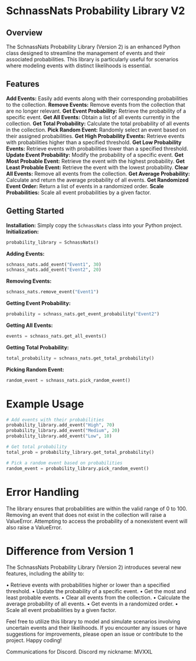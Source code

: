 # SchnassNats Probability Library V2

## Overview
The SchnassNats Probability Library (Version 2) is an enhanced Python class designed to streamline the management of events and their associated probabilities. This library is particularly useful for scenarios where modeling events with distinct likelihoods is essential.

## Features
**Add Events:** Easily add events along with their corresponding probabilities to the collection.
**Remove Events:** Remove events from the collection that are no longer relevant.
**Get Event Probability:** Retrieve the probability of a specific event.
**Get All Events:** Obtain a list of all events currently in the collection.
**Get Total Probability:** Calculate the total probability of all events in the collection.
**Pick Random Event:** Randomly select an event based on their assigned probabilities.
**Get High Probability Events:** Retrieve events with probabilities higher than a specified threshold.
**Get Low Probability Events:** Retrieve events with probabilities lower than a specified threshold.
**Update Event Probability:** Modify the probability of a specific event.
**Get Most Probable Event:** Retrieve the event with the highest probability.
**Get Least Probable Event:** Retrieve the event with the lowest probability.
**Clear All Events:** Remove all events from the collection.
**Get Average Probability:** Calculate and return the average probability of all events.
**Get Randomized Event Order:** Return a list of events in a randomized order.
**Scale Probabilities:** Scale all event probabilities by a given factor.


## Getting Started
**Installation:** Simply copy the `SchnassNats` class into your Python project.
**Initialization:**
```py
probability_library = SchnassNats()
```
**Adding Events:**
```py
schnass_nats.add_event("Event1", 30)
schnass_nats.add_event("Event2", 20)
```
**Removing Events:**
```py
schnass_nats.remove_event("Event1")
```
**Getting Event Probability:**
```py
probability = schnass_nats.get_event_probability("Event2")
```
**Getting All Events:**
```py
events = schnass_nats.get_all_events()
```
**Getting Total Probability:**
```py
total_probability = schnass_nats.get_total_probability()
```
**Picking Random Event:**
```py
random_event = schnass_nats.pick_random_event()
```
# Example Usage
```py
# Add events with their probabilities
probability_library.add_event("High", 70)
probability_library.add_event("Medium", 20)
probability_library.add_event("Low", 10)

# Get total probability
total_prob = probability_library.get_total_probability()

# Pick a random event based on probabilities
random_event = probability_library.pick_random_event()
```
# Error Handling
The library ensures that probabilities are within the valid range of 0 to 100. Removing an event that does not exist in the collection will raise a ValueError. Attempting to access the probability of a nonexistent event will also raise a ValueError.

# Difference from Version 1
The SchnassNats Probability Library (Version 2) introduces several new features, including the ability to:

• Retrieve events with probabilities higher or lower than a specified threshold.
• Update the probability of a specific event.
• Get the most and least probable events.
• Clear all events from the collection.
• Calculate the average probability of all events.
• Get events in a randomized order.
• Scale all event probabilities by a given factor.

Feel free to utilize this library to model and simulate scenarios involving uncertain events and their likelihoods. If you encounter any issues or have suggestions for improvements, please open an issue or contribute to the project. Happy coding!

Communications for Discord.
Discord my nickname: MVXXL
